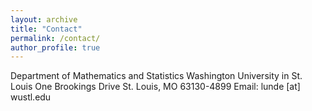 ```yaml
---
layout: archive
title: "Contact"
permalink: /contact/
author_profile: true
---
```


Department of Mathematics and Statistics
Washington University in St. Louis
One Brookings Drive
St. Louis, MO 63130-4899
Email: lunde [at] wustl.edu

